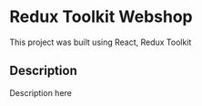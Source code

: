# Redux Toolkit Webshop
This project was built using React, Redux Toolkit

## Description
Description here

